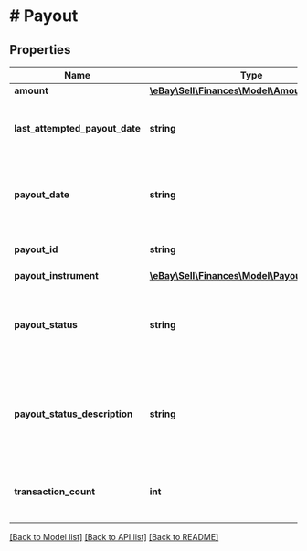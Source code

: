 # # Payout

## Properties

Name | Type | Description | Notes
------------ | ------------- | ------------- | -------------
**amount** | [**\eBay\Sell\Finances\Model\Amount**](Amount.md) |  | [optional]
**last_attempted_payout_date** | **string** | This timestamp indicates the date/time when eBay last attempted to process a seller payout but it failed. This field is only returned if a seller payout fails, and the payoutStatus value shows RETRYABLE_FAILED or TERMINAL_FAILED. A seller can filter on the lastAttemptedPayoutDate in a getPayouts request. | [optional]
**payout_date** | **string** | This timestamp indicates when the seller payout began processing. The following format is used: YYYY-MM-DDTHH:MM:SS.SSSZ. For example, 2015-08-04T19:09:02.768Z. This field is still returned even if the payout was pending but failed (payoutStatus value shows RETRYABLE_FAILED or TERMINAL_FAILED). | [optional]
**payout_id** | **string** | The unique identifier of the seller payout. This identifier is generated once eBay begins processing the payout to the seller&#39;s bank account. | [optional]
**payout_instrument** | [**\eBay\Sell\Finances\Model\PayoutInstrument**](PayoutInstrument.md) |  | [optional]
**payout_status** | **string** | This enumeration value indicates the current status of the seller payout. For a successful payout, the value returned will be SUCCEEDED. See the PayoutStatusEnum type for more details on each payout status value. For implementation help, refer to &lt;a href&#x3D;&#39;https://developer.ebay.com/api-docs/sell/finances/types/pay:PayoutStatusEnum&#39;&gt;eBay API documentation&lt;/a&gt; | [optional]
**payout_status_description** | **string** | This field provides more details about the current status of payout. The description returned here will correspond with enumeration value returned in the payoutStatus field. The following shows what description text might appear based on the different payoutStatus values: INITIATED: Preparing to send SUCCEEDED: Funds sent REVERSED: Waiting to retry : Money rejected by seller&#39;s bank RETRYABLE_FAILED: Waiting to retry TERMINAL_FAILED: Payout failed | [optional]
**transaction_count** | **int** | This integer value indicates the number of monetary transactions (all orders, refunds, and credits, etc.) that have occurred with the corresponding payout. Its value should always be at least 1, since there is at least one order per seller payout. | [optional]

[[Back to Model list]](../../README.md#models) [[Back to API list]](../../README.md#endpoints) [[Back to README]](../../README.md)
